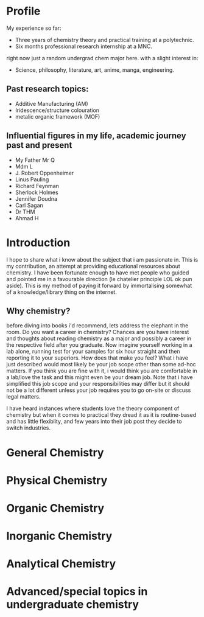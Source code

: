<html>


<h1>
     Profile
</h1>

My experience so far:
<ul>
     <li> Three years of chemistry theory and practical training at a polytechnic. </li>
     <li> Six months professional research internship at a MNC.</li>
</ul>
right now just a random undergrad chem major here. with a slight interest in:
<ul>
    <li> Science, philosophy, literature, art, anime, manga, engineering. </li>
</ul>

<h2>    
    Past research topics:
</h2>
<ul>
    <li>Additive Manufacturing (AM)</li>
    <li>Iridescence/structure colouration</li>
    <li>metalic organic framework (MOF)</li>
</ul>


<h2>
Influential figures in my life, academic journey past and present
</h2>
<ul>
     <li>My Father Mr Q</li>
     <li>Mdm L</li>
    <li>J. Robert Oppenheimer</li>
    <li>Linus Pauling</li>
    <li>Richard Feynman</li>
    <li>Sherlock Holmes</li>
    <li>Jennifer Doudna</li>
    <li>Carl Sagan</li>
    <li>Dr THM</li>
    <li>Ahmad H</li>
  </ul>

<h1>
    Introduction
</h1>
<p> 
I hope to share what i know about the subject that i am passionate in. This is my contribution, an attempt at providing educational resources about chemistry. I have been fortunate enough to have met people who guided and pointed me in a favourable direction (le chatelier principle LOL ok pun aside). This is my method of paying it forward by immortalising somewhat of a knowledge/library thing on the internet. 

<h2>
     Why chemistry?
</h2>
<p>
     before diving into books i'd recommend, lets address the elephant in the room. Do you want a career in chemistry? Chances are you have interest and thoughts about reading chemistry as a major and possibly a career in the respective field after you graduate. Now imagine yourself working in a lab alone, running test for your samples for six hour straight and then reporting it to your superiors. How does that make you feel? What i have just described would most likely be your job scope other than some ad-hoc matters. If you think you are fine with it, i would think you are comfortable in a lab/love the task and this might even be your dream job. Note that i have simplified this job scope and your responsibilities may differ but it should not be a lot different unless your job requires you to go on-site or discuss legal matters. 

I have heard instances where students love the theory component of chemistry but when it comes to practical they dread it as it is routine-based and has little flexiblity, and few years into their job post they decide to switch industries. 
</p>

<h1>
General Chemistry
</h1>

<h1>
Physical Chemistry
</h1>
<h1>
Organic Chemistry
</h1>
<h1>
Inorganic Chemistry
</h1>
<h1>
Analytical Chemistry
</h1>
<h1>
Advanced/special topics in undergraduate chemistry
</h1>

